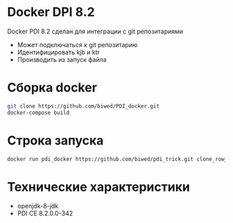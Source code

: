 # Docker DPI 8.2

Docker PDI 8.2 сделан для интеграции с git репозитариями
  - Может подключаться к git репозитарию
  - Идентифицировать kjb и ktr
  - Производить из запуск файла
# Сборка docker
```sh
git clone https://github.com/biwed/PDI_docker.git
docker-compose build 
```

# Строка запуска 
```sh
docker run pdi_docker https://github.com/biwed/pdi_trick.git clone_row_on_pdi  clone_row_on_pdi.ktr
```
# Технические характеристики
- openjdk-8-jdk
- PDI CE 8.2.0.0-342